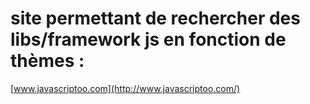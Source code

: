 # site permettant de rechercher des libs/framework js en fonction de thèmes :

[www.javascriptoo.com](http://www.javascriptoo.com/)
